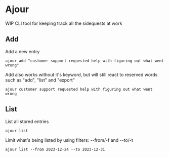 # Ajour

WIP CLI tool for keeping track all the sidequests at work

## Add

Add a new entry

```
ajour add "customer support requested help with figuring out what went wrong"
```

Add also works without it's keyword, but will still react to reserved words such as "add", "list" and "export"

```
ajour customer support requested help with figuring out what went wrong
```

## List

List all stored entries

```
ajour list
```

Limit what's being listed by using filters: --from/-f and --to/-t

```
ajour list --from 2023-12-24 --to 2023-12-31
```

